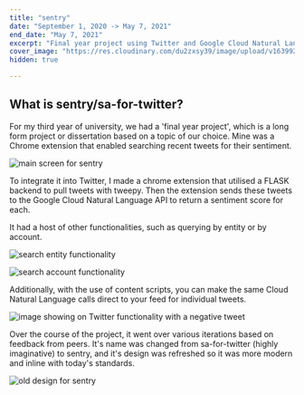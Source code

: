 ```yaml
---
title: "sentry"
date: "September 1, 2020 -> May 7, 2021"
end_date: "May 7, 2021"
excerpt: "Final year project using Twitter and Google Cloud Natural Language API"
cover_image: "https://res.cloudinary.com/du2zxsy39/image/upload/v1639924677/sentry/searchq_jkvk0t.png"
hidden: true

---
```


## What is sentry/sa-for-twitter?

For my third year of university, we had a 'final year project', which is a long form project or dissertation based on a topic of our choice. Mine was a Chrome extension that enabled searching recent tweets for their sentiment. 

![main screen for sentry](https://res.cloudinary.com/du2zxsy39/image/upload/v1639924677/sentry/searchq_jkvk0t.png)

To integrate it into Twitter, I made a chrome extension that utilised a FLASK backend to pull tweets with tweepy. Then the extension sends these tweets to the Google Cloud Natural Language API to return a sentiment score for each.

It had a host of other functionalities, such as querying by entity or by account.

![search entity functionality](https://res.cloudinary.com/du2zxsy39/image/upload/v1639924676/sentry/searchent_cdwdny.png)

![search account functionality](https://res.cloudinary.com/du2zxsy39/image/upload/v1639924691/sentry/searchaa_zuutod.png)

Additionally, with the use of content scripts, you can make the same Cloud Natural Language calls direct to your feed for individual tweets.

![image showing on Twitter functionality with a negative tweet](https://res.cloudinary.com/du2zxsy39/image/upload/v1639924675/sentry/extweet_zmjztu.png)

Over the course of the project, it went over various iterations based on feedback from peers. It's name was changed from sa-for-twitter (highly imaginative) to sentry, and it's design was refreshed so it was more modern and inline with today's standards. 

![old design for sentry](https://res.cloudinary.com/du2zxsy39/image/upload/v1639924674/sentry/og-popup_h8usuw.png)